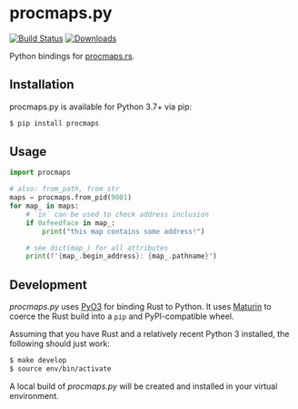 procmaps.py
===========

[![Build Status](https://img.shields.io/github/workflow/status/woodruffw/procmaps.py/CI/master)](https://github.com/woodruffw/procmaps.py/actions?query=workflow%3ACI)
[![Downloads](https://pepy.tech/badge/procmaps)](https://pepy.tech/project/procmaps)

Python bindings for [procmaps.rs](https://github.com/woodruffw/procmaps.rs).

## Installation

procmaps.py is available for Python 3.7+ via pip:

```bash
$ pip install procmaps
```

## Usage

```python
import procmaps

# also: from_path, from_str
maps = procmaps.from_pid(9001)
for map_ in maps:
    # `in` can be used to check address inclusion
    if 0xfeedface in map_:
        print("this map contains some address!")

    # see dict(map_) for all attributes
    print(f"{map_.begin_address}: {map_.pathname}")
```

## Development

*procmaps.py* uses [PyO3](https://github.com/PyO3/pyo3) for binding Rust
to Python. It uses [Maturin](https://github.com/PyO3/maturin) to coerce the
Rust build into a `pip` and PyPI-compatible wheel.

Assuming that you have Rust and a relatively recent Python 3 installed,
the following should just work:

```bash
$ make develop
$ source env/bin/activate
```

A local build of *procmaps.py* will be created and installed in your virtual environment.
